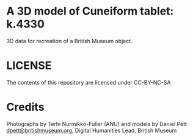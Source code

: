 
# A 3D model of Cuneiform tablet: k.4330
3D data for recreation of a British Museum object.
# LICENSE
The contents of this repository are licensed under CC-BY-NC-SA
# Credits
Photographs by Terhi Nurmikko-Fuller (ANU) and models by Daniel Pett <dpett@britishmuseum.org>, Digital Humanities Lead, British Museum
